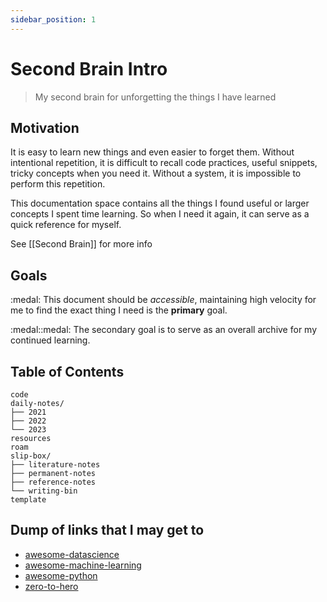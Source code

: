 ```yaml
---
sidebar_position: 1
---
```


# Second Brain Intro

> My second brain for unforgetting the things I have learned

## Motivation

It is easy to learn new things and even easier to forget them. Without intentional repetition, it is difficult to recall code practices, useful snippets, tricky concepts when you need it. Without a system, it is impossible to perform this repetition.

This documentation space contains all the things I found useful or larger concepts I spent time learning. So when I need it again, it can serve as a quick reference for myself.

See [[Second Brain]] for more info

## Goals

:medal: This document should be *accessible*, maintaining high velocity for me to find the exact thing I need is the **primary** goal.

:medal::medal: The secondary goal is to serve as an overall archive for my continued learning.

## Table of Contents

```
code 
daily-notes/ 
├── 2021 
├── 2022 
└── 2023 
resources 
roam 
slip-box/ 
├── literature-notes 
├── permanent-notes 
├── reference-notes 
└── writing-bin 
template
```

## Dump of links that I may get to

- [awesome-datascience](https://github.com/academic/awesome-datascience)
- [awesome-machine-learning](https://github.com/josephmisiti/awesome-machine-learning)
- [awesome-python](https://github.com/vinta/awesome-python)
- [zero-to-hero](https://www.youtube.com/playlist?list=PLAqhIrjkxbuWI23v9cThsA9GvCAUhRvKZ)
